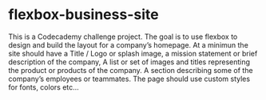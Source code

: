 # flexbox-business-site
This is a Codecademy challenge project.
The goal is to use flexbox to design and build the layout for a company’s homepage.
At a minimun the site should have a Title / Logo or splash image, a mission statement or brief description of the company,
A list or set of images and titles representing the product or products of the company.
A section describing some of the company’s employees or teammates.
The page should use custom styles for fonts, colors etc...
